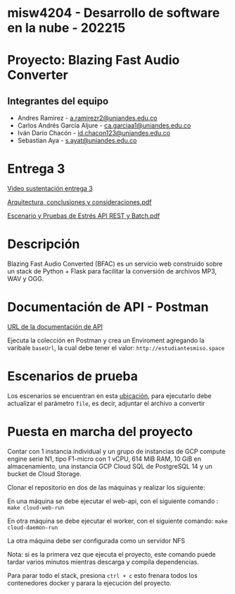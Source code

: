 # misw4204 - Desarrollo de software en la nube - 202215

# Proyecto: Blazing Fast Audio Converter
## Integrantes del equipo
* Andres Ramirez - a.ramirezr2@uniandes.edu.co
* Carlos Andrés García Aljure - ca.garciaa1@uniandes.edu.co
* Iván Darío Chacón - id.chacon123@uniandes.edu.co
* Sebastian Aya - s.ayat@uniandes.edu.co

# Entrega 3

[Video sustentación entrega 3](https://uniandes-my.sharepoint.com/:v:/g/personal/ca_garciaa1_uniandes_edu_co/EXqhHfXFIYJBnYTN7cJ5TSYB-a_cXr5uKnYCKMqKDqi3Fw?e=7zaWJO)

[Arquitectura, conclusiones y consideraciones.pdf](https://github.com/saya6/misw4204-desarrollo-software-en-la-nube-202215/files/9964923/Arquitectura.conclusiones.y.consideraciones.pdf)

[Escenario y Pruebas de Estrés API REST y Batch.pdf](https://github.com/saya6/misw4204-desarrollo-software-en-la-nube-202215/files/9964926/Escenario.y.Pruebas.de.Estres.API.REST.y.Batch.pdf)

# Descripción
Blazing Fast Audio Converted (BFAC) es un servicio web construido sobre un stack de Python + Flask para facilitar la conversión de archivos MP3, WAV y OGG.

# Documentación de API - Postman

[URL de la documentación de API](https://documenter.getpostman.com/view/807412/2s84DrQhAZ#3b9434a5-eb93-440b-8dd1-b913acdb6986)

Ejecuta la colección en Postman y crea un Enviroment agregando la varibale `baseUrl`, la cual debe tener el valor: `http://estudiantesmiso.space`

# Escenarios de prueba

Los escenarios se encuentran en esta [ubicación](https://github.com/saya6/misw4204-desarrollo-software-en-la-nube-202215/tree/develop/scenarios_jmeter), para ejecutarlo debe actualizar el parámetro `file`, es decir, adjuntar el archivo a convertir

# Puesta en marcha del proyecto

Contar con 1 instancia individual y un grupo de instancias de GCP compute engine serie N1, tipo  F1-micro con 1 vCPU, 614 MiB RAM, 10 GiB en almacenamiento, una instancia GCP Cloud SQL de PostgreSQL 14 y un bucket de Cloud Storage.

Clonar el repositorio en dos de las máquinas y realizar los siguiente:

En una máquina se debe ejecutar el web-api, con el siguiente comando : 
```make cloud-web-run```

En otra máquina se debe ejecutar el worker, con el siguiente comando: 
```make cloud-daemon-run```

La otra máquina debe ser configurada como un servidor NFS

Nota: si es la primera vez que ejecuta el proyecto, este comando puede tardar varios minutos mientras descarga y compila dependencias.

Para parar todo el stack, presiona `ctrl + c` esto frenara todos los contenedores docker y parara la ejecución del proyecto.


